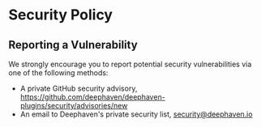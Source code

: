 # Security Policy

## Reporting a Vulnerability

We strongly encourage you to report potential security vulnerabilities via one of the following methods:

* A private GitHub security advisory, https://github.com/deephaven/deephaven-plugins/security/advisories/new
* An email to Deephaven's private security list, security@deephaven.io
